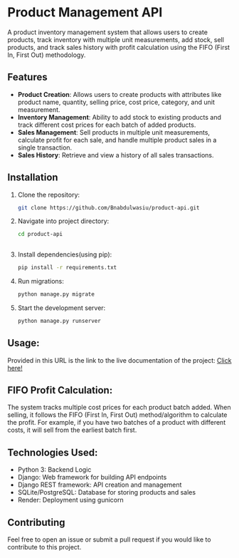 # Product Management API

A product inventory management system that allows users to create products, track inventory with multiple unit measurements, add stock, sell products, and track sales history with profit calculation using the FIFO (First In, First Out) methodology.

## Features

- **Product Creation**: Allows users to create products with attributes like product name, quantity, selling price, cost price, category, and unit measurement.
- **Inventory Management**: Ability to add stock to existing products and track different cost prices for each batch of added products.
- **Sales Management**: Sell products in multiple unit measurements, calculate profit for each sale, and handle multiple product sales in a single transaction.
- **Sales History**: Retrieve and view a history of all sales transactions.

## Installation

1. Clone the repository:
   ```bash
   git clone https://github.com/Bnabdulwasiu/product-api.git

2. Navigate into project directory:
   ```bash
   cd product-api
      
3. Install dependencies(using pip):
   ```bash
   pip install -r requirements.txt

4. Run migrations:
   ```bash
   python manage.py migrate

5. Start the development server:
   ```bash
   python manage.py runserver

## Usage:

Provided in this URL is the link to the live documentation of the project:
<a href="https://overloop-assesment.onrender.com/api/redoc/">Click here!</a>

## FIFO Profit Calculation:

The system tracks multiple cost prices for each product batch added. When selling, it follows the FIFO (First In, First Out) method/algorithm to calculate the profit. For example, if you have two batches of a product with different costs, it will sell from the earliest batch first.

## Technologies Used:
<ul>
 <li>Python 3: Backend Logic</li>
 <li>Django: Web framework for building API endpoints</li>
<li>Django REST framework: API creation and management</li>
<li>SQLite/PostgreSQL: Database for storing products and sales</li>
<li>Render: Deployment using gunicorn</li>
</ul>

## Contributing
 Feel free to open an issue or submit a pull request if you would like to contribute to this project.
